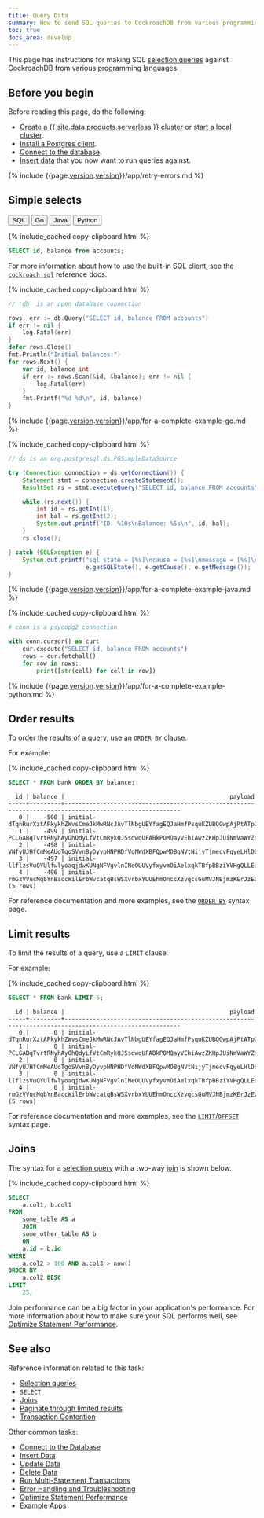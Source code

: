 ```yaml
---
title: Query Data
summary: How to send SQL queries to CockroachDB from various programming languages
toc: true
docs_area: develop
---
```


This page has instructions for making SQL [selection queries][selection] against CockroachDB from various programming languages.

## Before you begin

Before reading this page, do the following:

- [Create a {{ site.data.products.serverless }} cluster](../cockroachcloud/quickstart.html) or [start a local cluster](../cockroachcloud/quickstart.html?filters=local).
- [Install a Postgres client](install-client-drivers.html).
- [Connect to the database](connect-to-the-database.html).
- [Insert data](insert-data.html) that you now want to run queries against.

{% include {{page.[version](cluster-settings.html#setting-version).[version](cluster-settings.html#setting-version)}}/app/retry-errors.md %}

## Simple selects

<div class="filters clearfix">
  <button class="filter-button" data-scope="sql">SQL</button>
  <button class="filter-button" data-scope="go">Go</button>
  <button class="filter-button" data-scope="java">Java</button>
  <button class="filter-button" data-scope="python">Python</button>
</div>

<section class="filter-content" markdown="1" data-scope="sql">

{% include_cached copy-clipboard.html %}
~~~ sql
SELECT id, balance from accounts;
~~~

For more information about how to use the built-in SQL client, see the [`cockroach sql`](cockroach-sql.html) reference docs.

</section>

<section class="filter-content" markdown="1" data-scope="go">

{% include_cached copy-clipboard.html %}
~~~ go
// 'db' is an open database connection

rows, err := db.Query("SELECT id, balance FROM accounts")
if err != nil {
    log.Fatal(err)
}
defer rows.Close()
fmt.Println("Initial balances:")
for rows.Next() {
    var id, balance int
    if err := rows.Scan(&id, &balance); err != nil {
        log.Fatal(err)
    }
    fmt.Printf("%d %d\n", id, balance)
}
~~~

{% include {{page.[version](cluster-settings.html#setting-version).[version](cluster-settings.html#setting-version)}}/app/for-a-complete-example-go.md %}

</section>

<section class="filter-content" markdown="1" data-scope="java">

{% include_cached copy-clipboard.html %}
~~~ java
// ds is an org.postgresql.ds.PGSimpleDataSource

try (Connection connection = ds.getConnection()) {
    Statement stmt = connection.createStatement();
    ResultSet rs = stmt.executeQuery("SELECT id, balance FROM accounts");

    while (rs.next()) {
        int id = rs.getInt(1);
        int bal = rs.getInt(2);
        System.out.printf("ID: %10s\nBalance: %5s\n", id, bal);
    }
    rs.close();

} catch (SQLException e) {
    System.out.printf("sql state = [%s]\ncause = [%s]\nmessage = [%s]\n",
                      e.getSQLState(), e.getCause(), e.getMessage());
}
~~~

{% include {{page.[version](cluster-settings.html#setting-version).[version](cluster-settings.html#setting-version)}}/app/for-a-complete-example-java.md %}

</section>

<section class="filter-content" markdown="1" data-scope="python">

{% include_cached copy-clipboard.html %}
~~~ python
# conn is a psycopg2 connection

with conn.cursor() as cur:
    cur.execute("SELECT id, balance FROM accounts")
    rows = cur.fetchall()
    for row in rows:
        print([str(cell) for cell in row])
~~~

{% include {{page.[version](cluster-settings.html#setting-version).[version](cluster-settings.html#setting-version)}}/app/for-a-complete-example-python.md %}

</section>

## Order results

To order the results of a query, use an `ORDER BY` clause.

For example:

{% include_cached copy-clipboard.html %}
~~~ sql
SELECT * FROM bank ORDER BY balance;
~~~

~~~
  id | balance |                                               payload
-----+---------+-------------------------------------------------------------------------------------------------------
   0 |    -500 | initial-dTqnRurXztAPkykhZWvsCmeJkMwRNcJAvTlNbgUEYfagEQJaHmfPsquKZUBOGwpAjPtATpGXFJkrtQCEJODSlmQctvyh
   1 |    -499 | initial-PCLGABqTvrtRNyhAyOhQdyLfVtCmRykQJSsdwqUFABkPOMQayVEhiAwzZKHpJUiNmVaWYZnReMKfONZvRKbTETaIDccE
   2 |    -498 | initial-VNfyUJHfCmMeAUoTgoSVvnByDyvpHNPHDfVoNWdXBFQpwMOBgNVtNijyTjmecvFqyeLHlDbIBRrbCzSeiHWSLmWbhIvh
   3 |    -497 | initial-llflzsVuQYUlfwlyoaqjdwKUNgNFVgvlnINeOUUVyfxyvmOiAelxqkTBfpBBziYVHgQLLEuCazSXmURnXBlCCfsOqeji
   4 |    -496 | initial-rmGzVVucMqbYnBaccWilErbWvcatqBsWSXvrbxYUUEhmOnccXzvqcsGuMVJNBjmzKErJzEzzfCzNTmLQqhkrDUxdgqDD
(5 rows)
~~~

For reference documentation and more examples, see the [`ORDER BY`](order-by.html) syntax page.

## Limit results

To limit the results of a query, use a `LIMIT` clause.

For example:

{% include_cached copy-clipboard.html %}
~~~ sql
SELECT * FROM bank LIMIT 5;
~~~

~~~
  id | balance |                                               payload
-----+---------+-------------------------------------------------------------------------------------------------------
   0 |       0 | initial-dTqnRurXztAPkykhZWvsCmeJkMwRNcJAvTlNbgUEYfagEQJaHmfPsquKZUBOGwpAjPtATpGXFJkrtQCEJODSlmQctvyh
   1 |       0 | initial-PCLGABqTvrtRNyhAyOhQdyLfVtCmRykQJSsdwqUFABkPOMQayVEhiAwzZKHpJUiNmVaWYZnReMKfONZvRKbTETaIDccE
   2 |       0 | initial-VNfyUJHfCmMeAUoTgoSVvnByDyvpHNPHDfVoNWdXBFQpwMOBgNVtNijyTjmecvFqyeLHlDbIBRrbCzSeiHWSLmWbhIvh
   3 |       0 | initial-llflzsVuQYUlfwlyoaqjdwKUNgNFVgvlnINeOUUVyfxyvmOiAelxqkTBfpBBziYVHgQLLEuCazSXmURnXBlCCfsOqeji
   4 |       0 | initial-rmGzVVucMqbYnBaccWilErbWvcatqBsWSXvrbxYUUEhmOnccXzvqcsGuMVJNBjmzKErJzEzzfCzNTmLQqhkrDUxdgqDD
(5 rows)
~~~

For reference documentation and more examples, see the [`LIMIT`/`OFFSET`](limit-offset.html) syntax page.

## Joins

The syntax for a [selection query][selection] with a two-way [join][joins] is shown below.

{% include_cached copy-clipboard.html %}
~~~ sql
SELECT
	a.col1, b.col1
FROM
	some_table AS a
	JOIN
    some_other_table AS b
    ON
    a.id = b.id
WHERE
	a.col2 > 100 AND a.col3 > now()
ORDER BY
	a.col2 DESC
LIMIT
	25;
~~~

Join performance can be a big factor in your application's performance.  For more information about how to make sure your SQL performs well, see [Optimize Statement Performance][fast].

## See also

Reference information related to this task:

- [Selection queries][selection]
- [`SELECT`](select-clause.html)
- [Joins][joins]
- [Paginate through limited results][paginate]
- [Transaction Contention](performance-best-practices-overview.html#transaction-contention)

Other common tasks:

- [Connect to the Database](connect-to-the-database.html)
- [Insert Data](insert-data.html)
- [Update Data](update-data.html)
- [Delete Data](delete-data.html)
- [Run Multi-Statement Transactions](run-multi-statement-transactions.html)
- [Error Handling and Troubleshooting](error-handling-and-troubleshooting.html)
- [Optimize Statement Performance][fast]
- [Example Apps](example-apps.html)

<!-- Reference Links -->

[selection]: selection-queries.html
[manual]: manual-deployment.html
[orchestrated]: orchestration.html
[fast]: make-queries-fast.html
[paginate]: pagination.html
[joins]: joins.html
